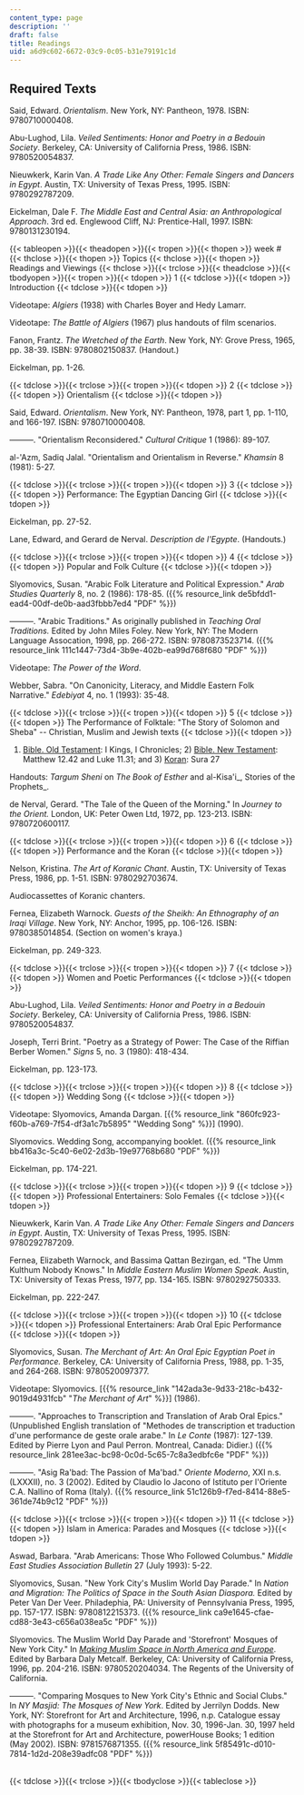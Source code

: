 ```yaml
---
content_type: page
description: ''
draft: false
title: Readings
uid: a6d9c602-6672-03c9-0c05-b31e79191c1d
---
```

## Required Texts

Said, Edward. _Orientalism_. New York, NY: Pantheon, 1978. ISBN: 9780710000408.

Abu-Lughod, Lila. _Veiled Sentiments: Honor and Poetry in a Bedouin Society_. Berkeley, CA: University of California Press, 1986. ISBN: 9780520054837.

Nieuwkerk, Karin Van. _A Trade Like Any Other: Female Singers and Dancers in Egypt_. Austin, TX: University of Texas Press, 1995. ISBN: 9780292787209.

Eickelman, Dale F. _The Middle East and Central Asia: an Anthropological Approach_. 3rd ed. Englewood Cliff, NJ: Prentice-Hall, 1997. ISBN: 9780131230194.

{{< tableopen >}}{{< theadopen >}}{{< tropen >}}{{< thopen >}}
week #
{{< thclose >}}{{< thopen >}}
Topics
{{< thclose >}}{{< thopen >}}
Readings and Viewings
{{< thclose >}}{{< trclose >}}{{< theadclose >}}{{< tbodyopen >}}{{< tropen >}}{{< tdopen >}}
1
{{< tdclose >}}{{< tdopen >}}
Introduction
{{< tdclose >}}{{< tdopen >}}

Videotape: _Algiers_ (1938) with Charles Boyer and Hedy Lamarr.

Videotape: _The Battle of Algiers_ (1967) plus handouts of film scenarios.

Fanon, Frantz. _The Wretched of the Earth_. New York, NY: Grove Press, 1965, pp. 38-39. ISBN: 9780802150837. (Handout.)

Eickelman, pp. 1-26.

{{< tdclose >}}{{< trclose >}}{{< tropen >}}{{< tdopen >}}
2
{{< tdclose >}}{{< tdopen >}}
Orientalism
{{< tdclose >}}{{< tdopen >}}

Said, Edward. _Orientalism_. New York, NY: Pantheon, 1978, part 1, pp. 1-110, and 166-197. ISBN: 9780710000408.

———. "Orientalism Reconsidered." _Cultural Critique_ 1 (1986): 89-107.

al-'Azm, Sadiq Jalal. "Orientalism and Orientalism in Reverse." _Khamsin_ 8 (1981): 5-27.

{{< tdclose >}}{{< trclose >}}{{< tropen >}}{{< tdopen >}}
3
{{< tdclose >}}{{< tdopen >}}
Performance: The Egyptian Dancing Girl
{{< tdclose >}}{{< tdopen >}}

Eickelman, pp. 27-52.

Lane, Edward, and Gerard de Nerval. _Description de l'Egypte_. (Handouts.)

{{< tdclose >}}{{< trclose >}}{{< tropen >}}{{< tdopen >}}
4
{{< tdclose >}}{{< tdopen >}}
Popular and Folk Culture
{{< tdclose >}}{{< tdopen >}}

Slyomovics, Susan. "Arabic Folk Literature and Political Expression." _Arab Studies Quarterly_ 8, no. 2 (1986): 178-85. ({{% resource_link de5bfdd1-ead4-00df-de0b-aad3fbbb7ed4 "PDF" %}})

———. "Arabic Traditions." As originally published in _Teaching Oral Traditions._ Edited by John Miles Foley. New York, NY: The Modern Language Assocation, 1998, pp. 266-272. ISBN: 9780873523714. ({{% resource_link 111c1447-73d4-3b9e-402b-ea99d768f680 "PDF" %}})

Videotape: _The Power of the Word_.

Webber, Sabra. "On Canonicity, Literacy, and Middle Eastern Folk Narrative." _Edebiyat_ 4, no. 1 (1993): 35-48.

{{< tdclose >}}{{< trclose >}}{{< tropen >}}{{< tdopen >}}
5
{{< tdclose >}}{{< tdopen >}}
The Performance of Folktale: "The Story of Solomon and Sheba" -- Christian, Muslim and Jewish texts
{{< tdclose >}}{{< tdopen >}}

1) [Bible. Old Testament](http://etext.lib.virginia.edu/kjv.browse.html): I Kings, I Chronicles; 2) [Bible. New Testament](http://etext.lib.virginia.edu/kjv.browse.html): Matthew 12.42 and Luke 11.31; and 3) [Koran](http://etext.lib.virginia.edu/toc/modeng/public/HolKora.html): Sura 27

Handouts: _Targum Sheni_ on _The Book of Esther_ and al-Kisa'i\_, Stories of the Prophets\_.

de Nerval, Gerard. "The Tale of the Queen of the Morning." In _Journey to the Orient._ London, UK: Peter Owen Ltd, 1972, pp. 123-213. ISBN: 9780720600117.

{{< tdclose >}}{{< trclose >}}{{< tropen >}}{{< tdopen >}}
6
{{< tdclose >}}{{< tdopen >}}
Performance and the Koran
{{< tdclose >}}{{< tdopen >}}

Nelson, Kristina. _The Art of Koranic Chant_. Austin, TX: University of Texas Press, 1986, pp. 1-51. ISBN: 9780292703674.

Audiocassettes of Koranic chanters.

Fernea, Elizabeth Warnock. _Guests of the Sheikh: An Ethnography of an Iraqi Village_. New York, NY: Anchor, 1995, pp. 106-126. ISBN: 9780385014854. (Section on women's kraya.)

Eickelman, pp. 249-323.

{{< tdclose >}}{{< trclose >}}{{< tropen >}}{{< tdopen >}}
7
{{< tdclose >}}{{< tdopen >}}
Women and Poetic Performances
{{< tdclose >}}{{< tdopen >}}

Abu-Lughod, Lila. _Veiled Sentiments: Honor and Poetry in a Bedouin Society_. Berkeley, CA: University of California Press, 1986. ISBN: 9780520054837.

Joseph, Terri Brint. "Poetry as a Strategy of Power: The Case of the Riffian Berber Women." _Signs_ 5, no. 3 (1980): 418-434.

Eickelman, pp. 123-173.

{{< tdclose >}}{{< trclose >}}{{< tropen >}}{{< tdopen >}}
8
{{< tdclose >}}{{< tdopen >}}
Wedding Song
{{< tdclose >}}{{< tdopen >}}

Videotape: Slyomovics, Amanda Dargan. \[{{% resource_link "860fc923-f60b-a769-7f54-df3a1c7b5895" "Wedding Song" %}}\] (1990).

Slyomovics. Wedding Song, accompanying booklet. ({{% resource_link bb416a3c-5c40-6e02-2d3b-19e97768b680 "PDF" %}})

Eickelman, pp. 174-221.

{{< tdclose >}}{{< trclose >}}{{< tropen >}}{{< tdopen >}}
9
{{< tdclose >}}{{< tdopen >}}
Professional Entertainers: Solo Females
{{< tdclose >}}{{< tdopen >}}

Nieuwkerk, Karin Van. _A Trade Like Any Other: Female Singers and Dancers in Egypt_. Austin, TX: University of Texas Press, 1995. ISBN: 9780292787209.

Fernea, Elizabeth Warnock, and Bassima Qattan Bezirgan, ed. "The Umm Kulthum Nobody Knows." In _Middle Eastern Muslim Women Speak_. Austin, TX: University of Texas Press, 1977, pp. 134-165. ISBN: 9780292750333.

Eickelman, pp. 222-247.

{{< tdclose >}}{{< trclose >}}{{< tropen >}}{{< tdopen >}}
10
{{< tdclose >}}{{< tdopen >}}
Professional Entertainers: Arab Oral Epic Performance
{{< tdclose >}}{{< tdopen >}}

Slyomovics, Susan. _The Merchant of Art: An Oral Epic Egyptian Poet in Performance._ Berkeley, CA: University of California Press, 1988, pp. 1-35, and 264-268. ISBN: 9780520097377.

Videotape: Slyomovics. \[{{% resource_link "142ada3e-9d33-218c-b432-9019d4931fcb" "_The Merchant of Art_" %}}\] (1986).

———. "Approaches to Transcription and Translation of Arab Oral Epics." (Unpublished English translation of "Methodes de transcription et traduction d'une performance de geste orale arabe." In _Le Conte_ (1987): 127-139. Edited by Pierre Lyon and Paul Perron. Montreal, Canada: Didier.) ({{% resource_link 281ee3ac-bc98-0c0d-5c65-7c8a3edbfc6e "PDF" %}})

———. "Asig Ra'bad: The Passion of Ma'bad." _Oriente Moderno_, XXI n.s. (LXXXII), no. 3 (2002). Edited by Claudio lo Jacono of Istituto per l'Oriente C.A. Nallino of Roma (Italy). ({{% resource_link 51c126b9-f7ed-8414-88e5-361de74b9c12 "PDF" %}})

{{< tdclose >}}{{< trclose >}}{{< tropen >}}{{< tdopen >}}
11
{{< tdclose >}}{{< tdopen >}}
Islam in America: Parades and Mosques
{{< tdclose >}}{{< tdopen >}}

Aswad, Barbara. "Arab Americans: Those Who Followed Columbus." _Middle East Studies Association Bulletin_ 27 (July 1993): 5-22.

Slyomovics, Susan. "New York City's Muslim World Day Parade." In _Nation and Migration: The Politics of Space in the South Asian Diaspora._ Edited by Peter Van Der Veer. Philadephia, PA: University of Pennsylvania Press, 1995, pp. 157-177. ISBN: 9780812215373. ({{% resource_link ca9e1645-cfae-cd88-3e43-c656a038ea5c "PDF" %}})

Slyomovics. The Muslim World Day Parade and 'Storefront' Mosques of New York City." In [_Making Muslim Space in North America and Europe_](http://www.ucpress.edu/books/pages/6763.html). Edited by Barbara Daly Metcalf. Berkeley, CA: University of California Press, 1996, pp. 204-216. ISBN: 9780520204034. The Regents of the University of California.

———. "Comparing Mosques to New York City's Ethnic and Social Clubs." In _NY Masjid: The Mosques of New York_. Edited by Jerrilyn Dodds. New York, NY: Storefront for Art and Architecture, 1996, n.p. Catalogue essay with photographs for a museum exhibition, Nov. 30, 1996-Jan. 30, 1997 held at the Storefront for Art and Architecture, powerHouse Books; 1 edition (May 2002). ISBN: 9781576871355. ({{% resource_link 5f85491c-d010-7814-1d2d-208e39adfc08 "PDF" %}})         
 

{{< tdclose >}}{{< trclose >}}{{< tbodyclose >}}{{< tableclose >}}